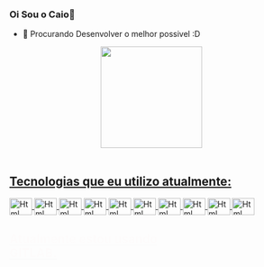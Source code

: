 ### Oi Sou o Caio👋

- 🔭 Procurando Desenvolver o melhor possivel :D  

<style>
#fade-in-text { 
  animation: fadeIn 5s; 
  }
  
@keyframes fadeIn {
  0% { opacity: 0; }
  100% { opacity: 1; }
}
</style>

<div align="center">
  <a href="https://github.com/CaioMathe">
  <img height="180em" src="https://github-readme-stats.vercel.app/api/top-langs/?username=CaioMathe&layout=compact&langs_count=7&theme=dark"/>
</div>
<div style="display: inline_block"><br>
    <h2>Tecnologias que eu utilizo atualmente:</h2>
    <img align="center" alt="Html" height="30" width="40" src="https://cdn.jsdelivr.net/gh/devicons/devicon/icons/vuejs/vuejs-original.svg">
    <img align="center" alt="Html" height="30" width="40" src="https://cdn.jsdelivr.net/gh/devicons/devicon/icons/django/django-plain.svg">
    <img align="center" alt="Html" height="30" width="40" src="https://cdn.jsdelivr.net/gh/devicons/devicon/icons/python/python-original.svg">
    <img align="center" alt="Html" height="30" width="40" src="https://cdn.jsdelivr.net/gh/devicons/devicon/icons/javascript/javascript-original.svg">
    <img align="center" alt="Html" height="30" width="40" src="https://cdn.jsdelivr.net/gh/devicons/devicon/icons/git/git-original.svg">
    <img align="center" alt="Html" height="30" width="40" src="https://cdn.jsdelivr.net/gh/devicons/devicon/icons/github/github-original.svg">
    <img align="center" alt="Html" height="30" width="40" src="https://cdn.jsdelivr.net/gh/devicons/devicon/icons/bootstrap/bootstrap-original.svg">
    <img align="center" alt="Html" height="30" width="40" src="https://cdn.jsdelivr.net/gh/devicons/devicon/icons/docker/docker-original.svg">
     <img align="center" alt="Html" height="30" width="40" src="https://cdn.jsdelivr.net/gh/devicons/devicon/icons/html5/html5-original.svg">
    <img align="center" alt="Html" height="30" width="40" src="https://cdn.jsdelivr.net/gh/devicons/devicon/icons/css3/css3-original.svg">

  
  
  
        
</div>
 <h2 style="color:red;" id="fade-in-text"> Atualmente estou usando <br>GITLAB.</br> </h2>
</div>
